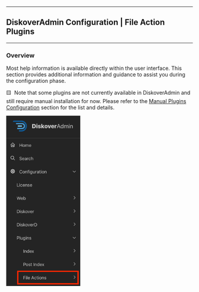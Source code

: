 ___
## DiskoverAdmin Configuration | File Action Plugins
___

### Overview

Most help information is available directly within the user interface. This section provides additional information and guidance to assist you during the configuration phase.

🟨 &nbsp;Note that some plugins are not currently available in DiskoverAdmin and still require manual installation for now. Please refer to the [Manual Plugins Configuration]() section for the list and details.

<img src="images/diskoveradmin_menu_plugins_file_actions.png" width="200">

